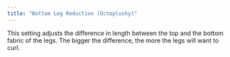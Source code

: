 ```yaml
---
title: "Bottom Leg Reduction (Octoplushy)"
---
```


This setting adjusts the difference in length between the top and the bottom fabric of the legs. The bigger the difference, the more the legs will want to curl.
